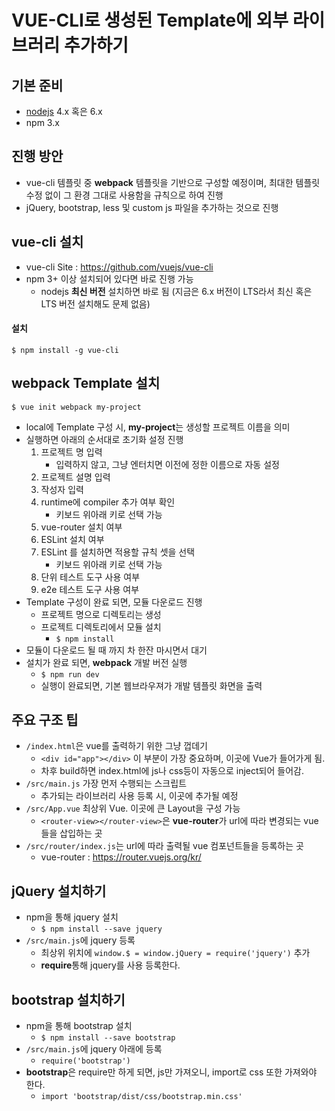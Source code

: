 VUE-CLI로 생성된 Template에 외부 라이브러리 추가하기
====
기본 준비
----
* [nodejs](https://nodejs.org/ko/) 4.x 혹은 6.x
* npm 3.x

진행 방안
----
* vue-cli 템플릿 중 **webpack** 템플릿을 기반으로 구성할 예정이며, 최대한 템플릿 수정 없이 그 환경 그대로 사용함을 규칙으로 하여 진행
* jQuery, bootstrap, less 및 custom js 파일을 추가하는 것으로 진행

vue-cli 설치
-----
* vue-cli Site : https://github.com/vuejs/vue-cli
* npm 3+ 이상 설치되어 있다면 바로 진행 가능
	* nodejs **최신 버전** 설치하면 바로 됨 (지금은 6.x 버전이 LTS라서 최신 혹은 LTS 버전 설치해도 문제 없음)

#### 설치
`$ npm install -g vue-cli`

webpack Template 설치
-----
`$ vue init webpack my-project`

* local에 Template 구성 시, **my-project**는 생성할 프로젝트 이름을 의미
* 실행하면 아래의 순서대로 초기화 설정 진행
	1. 프로젝트 명 입력
    	* 입력하지 않고, 그냥 엔터치면 이전에 정한 이름으로 자동 설정
    1. 프로젝트 설명 입력
    1. 작성자 입력
    1. runtime에 compiler 추가 여부 확인
	    * 키보드 위아래 키로 선택 가능
	1. vue-router 설치 여부
	1. ESLint 설치 여부
	1. ESLint 를 설치하면 적용할 규칙 셋을 선택
		* 키보드 위아래 키로 선택 가능
	1. 단위 테스트 도구 사용 여부
	1. e2e 테스트 도구 사용 여부
* Template 구성이 완료 되면, 모듈 다운로드 진행
	* 프로젝트 명으로 디렉토리는 생성
	* 프로젝트 디렉토리에서 모듈 설치
		* `$ npm install`
* 모듈이 다운로드 될 때 까지 차 한잔 마시면서 대기
* 설치가 완료 되면, **webpack** 개발 버전 실행
	* `$ npm run dev`
	* 실행이 완료되면, 기본 웹브라우져가 개발 템플릿 화면을 출력

주요 구조 팁
----
* `/index.html`은 vue를 출력하기 위한 그냥 껍데기
	* `<div id="app"></div>` 이 부분이 가장 중요하며, 이곳에 Vue가 들어가게 됨.
	* 차후 build하면 index.html에 js나 css등이 자동으로 inject되어 들어감.
* `/src/main.js` 가장 먼저 수행되는 스크립트
	* 추가되는 라이브러리 사용 등록 시, 이곳에 추가될 예정
* `/src/App.vue` 최상위 Vue. 이곳에 큰 Layout을 구성 가능
	* `<router-view></router-view>`은 **vue-router**가 url에 따라 변경되는 vue들을 삽입하는 곳
* `/src/router/index.js`는 url에 따라 출력될 vue 컴포넌트들을 등록하는 곳
	* vue-router : https://router.vuejs.org/kr/

jQuery 설치하기
-----
* npm을 통해 jquery 설치
	* `$ npm install --save jquery`
* `/src/main.js`에 jquery 등록
	* 최상위 위치에 `window.$ = window.jQuery = require('jquery')` 추가
	* **require**통해 jquery를 사용 등록한다.

bootstrap 설치하기
-----
* npm을 통해 bootstrap 설치
	* `$ npm install --save bootstrap`
* `/src/main.js`에 jquery 아래에 등록
	* `require('bootstrap')`
* **bootstrap**은 require만 하게 되면, js만 가져오니, import로 css 또한 가져와야 한다.
	* `import 'bootstrap/dist/css/bootstrap.min.css'`